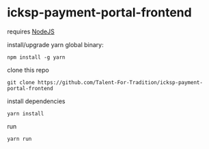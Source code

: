 # icksp-payment-portal-frontend
requires [NodeJS](https://nodejs.org/en/)


install/upgrade yarn global binary:
    
    npm install -g yarn

clone this repo

    git clone https://github.com/Talent-For-Tradition/icksp-payment-portal-frontend
    
install dependencies

    yarn install
    
run

    yarn run
